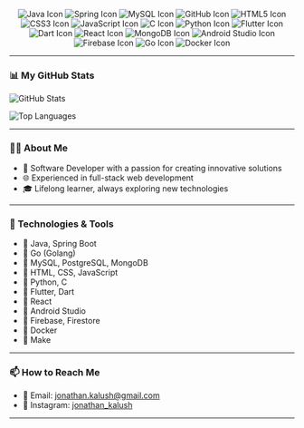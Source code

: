 <p align="center">
  <img src="https://img.icons8.com/color/48/000000/java-coffee-cup-logo.png" alt="Java Icon" />
  <img src="https://img.icons8.com/color/48/000000/spring-logo.png" alt="Spring Icon" />
  <img src="https://img.icons8.com/ios-filled/50/4479A1/mysql-logo.png" alt="MySQL Icon" />
  <img src="https://img.icons8.com/ios-filled/50/000000/github.png" alt="GitHub Icon" />
  <img src="https://img.icons8.com/color/48/000000/html-5--v1.png" alt="HTML5 Icon" />
  <img src="https://img.icons8.com/color/48/000000/css3.png" alt="CSS3 Icon" />
  <img src="https://img.icons8.com/color/48/000000/javascript--v1.png" alt="JavaScript Icon" />
  <img src="https://img.icons8.com/color/48/000000/c-programming.png" alt="C Icon" />
  <img src="https://img.icons8.com/color/48/000000/python.png" alt="Python Icon" />
  <img src="https://img.icons8.com/color/48/000000/flutter.png" alt="Flutter Icon" />
  <img src="https://img.icons8.com/color/48/000000/dart.png" alt="Dart Icon" />
  <img src="https://img.icons8.com/color/48/000000/react-native.png" alt="React Icon" />
  <img src="https://img.icons8.com/color/48/000000/mongodb.png" alt="MongoDB Icon" />
  <img src="https://img.icons8.com/color/48/000000/android-studio.png" alt="Android Studio Icon" />
  <img src="https://img.icons8.com/color/48/000000/firebase.png" alt="Firebase Icon" />
  <img src="https://img.icons8.com/color/48/000000/golang.png" alt="Go Icon" />
  <img src="https://img.icons8.com/color/48/000000/docker.png" alt="Docker Icon" />
</p>

---

### 📊 My GitHub Stats

<!-- GitHub Stats Card (auto-updates on each refresh) -->
![GitHub Stats](https://github-readme-stats.vercel.app/api?username=kalush666&show_icons=true&theme=radical)

<!-- Top Languages Card (auto-updates on each refresh) -->
![Top Languages](https://github-readme-stats.vercel.app/api/top-langs/?username=kalush666&layout=compact&theme=radical&langs_count=20)

---

### 🧑‍💻 About Me

- 💼 Software Developer with a passion for creating innovative solutions
- 🌐 Experienced in full-stack web development
- 🎓 Lifelong learner, always exploring new technologies

---

### 🔧 Technologies & Tools

- 🔹 Java, Spring Boot
- 🔹 Go (Golang)
- 🔹 MySQL, PostgreSQL, MongoDB
- 🔹 HTML, CSS, JavaScript
- 🔹 Python, C
- 🔹 Flutter, Dart
- 🔹 React
- 🔹 Android Studio
- 🔹 Firebase, Firestore
- 🔹 Docker
- 🔹 Make

---

### 📫 How to Reach Me

- 📧 Email: jonathan.kalush@gmail.com
- 📸 Instagram: [jonathan_kalush](https://www.instagram.com/jonathan_kalush)

---